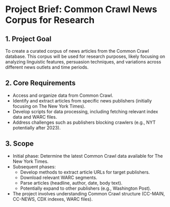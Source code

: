 # Project Brief: Common Crawl News Corpus for Research

## 1. Project Goal
To create a curated corpus of news articles from the Common Crawl database. This corpus will be used for research purposes, likely focusing on analyzing linguistic features, persuasion techniques, and variations across different news outlets and time periods.

## 2. Core Requirements
- Access and organize data from Common Crawl.
- Identify and extract articles from specific news publishers (initially focusing on The New York Times).
- Develop scripts for data processing, including fetching relevant index data and WARC files.
- Address challenges such as publishers blocking crawlers (e.g., NYT potentially after 2023).

## 3. Scope
- Initial phase: Determine the latest Common Crawl data available for The New York Times.
- Subsequent phases:
    - Develop methods to extract article URLs for target publishers.
    - Download relevant WARC segments.
    - Parse articles (headline, author, date, body text).
    - Potentially expand to other publishers (e.g., Washington Post).
- The project involves understanding Common Crawl structure (CC-MAIN, CC-NEWS, CDX indexes, WARC files).
